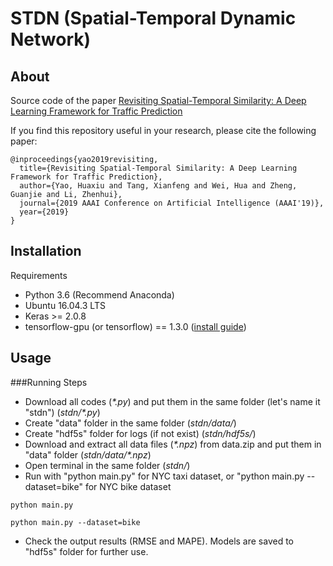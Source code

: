 # STDN (Spatial-Temporal Dynamic Network)

## About
Source code of the paper [Revisiting Spatial-Temporal Similarity: A Deep Learning Framework for Traffic Prediction](https://arxiv.org/abs/1803.01254)

If you find this repository useful in your research, please cite the following paper:
```
@inproceedings{yao2019revisiting,
  title={Revisiting Spatial-Temporal Similarity: A Deep Learning Framework for Traffic Prediction},
  author={Yao, Huaxiu and Tang, Xianfeng and Wei, Hua and Zheng, Guanjie and Li, Zhenhui},
  journal={2019 AAAI Conference on Artificial Intelligence (AAAI'19)},
  year={2019} 
}
```

## Installation
Requirements

  - Python 3.6 (Recommend Anaconda)
  - Ubuntu 16.04.3 LTS
  - Keras >= 2.0.8
  - tensorflow-gpu (or tensorflow) == 1.3.0 ([install guide](https://www.tensorflow.org/versions/r1.0/install/install_linux))

## Usage
###Running Steps
  - Download all codes (*\*.py*) and put them in the same folder (let's name it "stdn") (*stdn/\*.py*)
  - Create "data" folder in the same folder (*stdn/data/*)
  - Create "hdf5s" folder for logs (if not exist) (*stdn/hdf5s/*)
  - Download and extract all data files (*\*.npz*) from data.zip and put them in "data" folder (*stdn/data/\*.npz*)
  - Open terminal in the same folder (*stdn/*)
  - Run with "python main.py" for NYC taxi dataset, or "python main.py --dataset=bike" for NYC bike dataset
  ```
  python main.py
  ```
  ```
  python main.py --dataset=bike
  ```
  - Check the output results (RMSE and MAPE). Models are saved to "hdf5s" folder for further use.